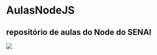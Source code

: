 # AulasNodeJS

## repositório de aulas do Node do SENAI ##

![](https://cdn.hashnode.com/res/hashnode/image/upload/v1703155483443/e42a7be2-890a-4bd2-accf-306e53ccebbd.png)